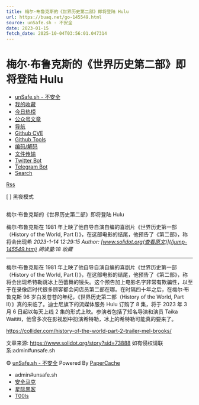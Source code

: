```yaml
---
title: 梅尔·布鲁克斯的《世界历史第二部》即将登陆 Hulu
url: https://buaq.net/go-145549.html
source: unSafe.sh - 不安全
date: 2023-01-15
fetch_date: 2025-10-04T03:56:01.047314
---
```


# 梅尔·布鲁克斯的《世界历史第二部》即将登陆 Hulu

* [unSafe.sh - 不安全](https://unsafe.sh)
* [我的收藏](/user/collects)
* [今日热榜](/?hot=true)
* [公众号文章](/?gzh=true)
* [导航](/nav/index)
* [Github CVE](/cve)
* [Github Tools](/tools)
* [编码/解码](/encode)
* [文件传输](/share/index)
* [Twitter Bot](https://twitter.com/buaqbot)
* [Telegram Bot](https://t.me/aqinfo)
* [Search](/search/search)

[Rss](/rss.xml)

[ ]
黑夜模式

![]()

梅尔·布鲁克斯的《世界历史第二部》即将登陆 Hulu

梅尔·布鲁克斯在 1981 年上映了他自导自演自编的喜剧片《世界历史第一部（History of the World, Part I）》，在这部电影的结尾，他预告了《第二部》，称将会出现希
*2023-1-14 12:29:15
Author: [www.solidot.org(查看原文)](/jump-145549.htm)
阅读量:18
收藏*

---

梅尔·布鲁克斯在 1981 年上映了他自导自演自编的喜剧片《世界历史第一部（History of the World, Part I）》，在这部电影的结尾，他预告了《第二部》，称将会出现希特勒跳冰上芭蕾舞的镜头。这个预告加上电影名字非常有欺骗性，以至于在录像店时代很多顾客都会问店员第二部在哪。在时隔四十年之后，在梅尔·布鲁克斯 96 岁白发苍苍的年纪，《世界历史第二部（History of the World, Part II）》真的来临了。迪士尼旗下的流媒体服务 Hulu 订购了 8 集，将于 2023 年 3 月 6 日起以每天上线 2 集的形式上映。参演者包括了知名导演和演员 Taika Waititi，他曾多次在影视剧中扮演希特勒，冰上的希特勒可能真的要来了。

https://collider.com/history-of-the-world-part-2-trailer-mel-brooks/

文章来源: https://www.solidot.org/story?sid=73888
 如有侵权请联系:admin#unsafe.sh

© [unSafe.sh - 不安全](https://unsafe.sh) Powered By [PaperCache](https://github.com/code-scan/PaperCache)

* admin#unsafe.sh
* [安全马克](https://aq.mk)
* [星际黑客](https://xj.hk)
* [T00ls](https://t00ls.net)